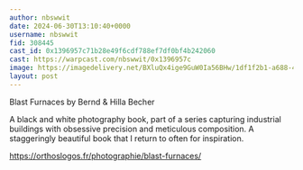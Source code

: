 ```yaml
---
author: nbswwit
date: 2024-06-30T13:10:40+0000
username: nbswwit
fid: 308445
cast_id: 0x1396957c71b28e49f6cdf788ef7df0bf4b242060
cast: https://warpcast.com/nbswwit/0x1396957c
image: https://imagedelivery.net/BXluQx4ige9GuW0Ia56BHw/1df1f2b1-a688-41ae-40c6-faf536f6dd00/original
layout: post
---
```

Blast Furnaces by Bernd & Hilla Becher  
  
A black and white photography book, part of a series capturing industrial buildings with obsessive precision and meticulous composition. A staggeringly beautiful book that I return to often for inspiration.  
  
https://orthoslogos.fr/photographie/blast-furnaces/  

<img src='https://imagedelivery.net/BXluQx4ige9GuW0Ia56BHw/1df1f2b1-a688-41ae-40c6-faf536f6dd00/original' alt='' referrerpolicy='no-referrer'/>
<img src='https://imagedelivery.net/BXluQx4ige9GuW0Ia56BHw/8326f71e-195e-4677-4d9b-35ba18de5900/original' alt='' referrerpolicy='no-referrer'/>
